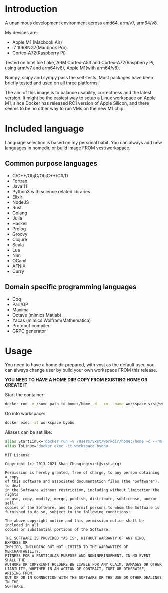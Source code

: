# Introduction

A unanimous development environment across amd64, arm/v7, arm64/v8.

My devices are:

 * Apple M1 (Macbook Air)
 * i7 1068NG7(Macbook Pro)
 * Cortex-A72(Raspberry Pi)

Tested on Intel Ice Lake, ARM Cortex-A53 and Cortex-A72(Raspberry Pi, using arm/v7 and arm64/v8), Apple M1(with arm64/v8).

Numpy, scipy and sympy pass the self-tests. Most packages have been briefly tested and used on all three platforms.

The aim of this image is to balance usability, correctness and the latest version. It might be the easiest way to
setup a Linux workspace on Apple M1, since Docker has released RC1 version of Apple Silicon, and there seems to be
no other way to run VMs on the new M1 chip.

# Included language

Language selection is based on my personal habit. You can always add new languages in homedir, or 
build image FROM vxst/workspace.

## Common purpose languages

 * C/C++/ObjC/ObjC++/C#/D
 * Fortran
 * Java 11
 * Python3 with science related libraries
 * Elixir
 * NodeJS
 * Rust
 * Golang
 * Julia
 * Haskell
 * Prolog
 * Groovy
 * Clojure
 * Scala
 * Lua
 * Nim
 * OCaml
 * AFNIX
 * Curry

## Domain specific programming languages

 * Coq
 * Pari/GP
 * Maxima
 * Octave (mimics Matlab)
 * Yacas (mimics Wolfram/Mathematica)
 * Protobuf compiler
 * GRPC generator


# Usage

You need to have a home dir prepared, with vxst as the default user, you can always change user by 
build your own workspace FROM this release.

**YOU NEED TO HAVE A HOME DIR! COPY FROM EXISTING HOME OR CREATE IT**

Start the container:

```bash
docker run -v /some-path-to-home:/home -d --rm --name workspace vxst/workspace
```

Go into workspace:

```bash
docker exec -it workspace byobu
```

Aliases can be set like:

```bash
alias StartLinux='docker run -v /Users/vxst/workdir/home:/home -d --rm --name workspace vxst/workspace'
alias ToLinux='docker exec -it workspace byobu'
```

```
MIT License

Copyright (c) 2013-2021 Shan Chunqing(vxst@vxst.org)

Permission is hereby granted, free of charge, to any person obtaining a copy
of this software and associated documentation files (the "Software"), to deal
in the Software without restriction, including without limitation the rights
to use, copy, modify, merge, publish, distribute, sublicense, and/or sell
copies of the Software, and to permit persons to whom the Software is
furnished to do so, subject to the following conditions:

The above copyright notice and this permission notice shall be included in all
copies or substantial portions of the Software.

THE SOFTWARE IS PROVIDED "AS IS", WITHOUT WARRANTY OF ANY KIND, EXPRESS OR
IMPLIED, INCLUDING BUT NOT LIMITED TO THE WARRANTIES OF MERCHANTABILITY,
FITNESS FOR A PARTICULAR PURPOSE AND NONINFRINGEMENT. IN NO EVENT SHALL THE
AUTHORS OR COPYRIGHT HOLDERS BE LIABLE FOR ANY CLAIM, DAMAGES OR OTHER
LIABILITY, WHETHER IN AN ACTION OF CONTRACT, TORT OR OTHERWISE, ARISING FROM,
OUT OF OR IN CONNECTION WITH THE SOFTWARE OR THE USE OR OTHER DEALINGS IN THE
SOFTWARE.
```
